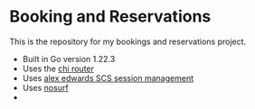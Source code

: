 # Booking and Reservations

This is the repository for my bookings and reservations project.

- Built in Go version 1.22.3
- Uses the [chi router](https://github.com/go-chi/chi)
- Uses [alex edwards SCS session management](https://github.com/alexedwards/scs)
- Uses [nosurf](github.com/justinas/nosurf)
- 